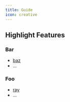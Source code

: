 ```yaml
---
title: Guide
icon: creative
---
```


## Highlight Features

### Bar

- [baz](src/en/guide/bar/baz.md)
- ...

### Foo

- [ray](src/en/guide/foo/ray.md)
- ...
